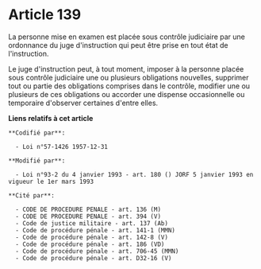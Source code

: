 # Article 139

La personne mise en examen est placée sous contrôle judiciaire par une ordonnance du juge d'instruction qui peut être prise
en tout état de l'instruction.

Le juge d'instruction peut, à tout moment, imposer à la personne placée sous contrôle judiciaire une ou plusieurs obligations
nouvelles, supprimer tout ou partie des obligations comprises dans le contrôle, modifier une ou plusieurs de ces obligations
ou accorder une dispense occasionnelle ou temporaire d'observer certaines d'entre elles.

**Liens relatifs à cet article**

	**Codifié par**:

	  - Loi n°57-1426 1957-12-31

	**Modifié par**:

	  - Loi n°93-2 du 4 janvier 1993 - art. 180 () JORF 5 janvier 1993 en vigueur le 1er mars 1993

	**Cité par**:

	  - CODE DE PROCEDURE PENALE - art. 136 (M)
	  - CODE DE PROCEDURE PENALE - art. 394 (V)
	  - Code de justice militaire - art. 137 (Ab)
	  - Code de procédure pénale - art. 141-1 (MMN)
	  - Code de procédure pénale - art. 142-8 (V)
	  - Code de procédure pénale - art. 186 (VD)
	  - Code de procédure pénale - art. 706-45 (MMN)
	  - Code de procédure pénale - art. D32-16 (V)
